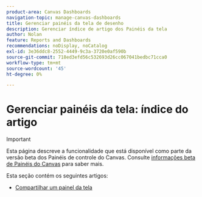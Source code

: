 ```yaml
---
product-area: Canvas Dashboards
navigation-topic: manage-canvas-dashboards
title: Gerenciar painéis da tela de desenho
description: Gerenciar índice de artigo dos Painéis da tela
author: Nolan
feature: Reports and Dashboards
recommendations: noDisplay, noCatalog
exl-id: 3e36ddc8-2552-4449-9c3a-3720e0af590b
source-git-commit: 718ed3efd56c532693d26cc067041bedbc71cca0
workflow-type: tm+mt
source-wordcount: '45'
ht-degree: 0%

---
```


# Gerenciar painéis da tela: índice do artigo

>[!IMPORTANT]
>
>Esta página descreve a funcionalidade que está disponível como parte da versão beta dos Painéis de controle do Canvas. Consulte [informações beta de Painéis do Canvas](/help/quicksilver/product-announcements/betas/canvas-dashboards-beta/canvas-dashboards-beta-information.md) para saber mais.

Esta seção contém os seguintes artigos:

* [Compartilhar um painel da tela](/help/quicksilver/reports-and-dashboards/canvas-dashboards/manage-canvas-dashboards/share-canvas-dashboard.md)
